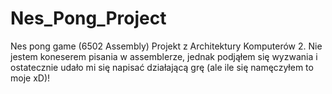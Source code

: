 # Nes_Pong_Project
Nes pong game (6502 Assembly)
Projekt z Architektury Komputerów 2. Nie jestem koneserem pisania w assemblerze, jednak podjąłem się wyzwania i ostatecznie udało mi się napisać działającą grę (ale ile się namęczyłem to moje xD)!
